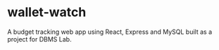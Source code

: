# wallet-watch
A budget tracking web app using React, Express and MySQL built as a project for DBMS Lab.
